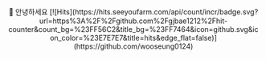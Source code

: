 <div align="center">
👋 안녕하세요 
[![Hits](https://hits.seeyoufarm.com/api/count/incr/badge.svg?url=https%3A%2F%2Fgithub.com%2Fgjbae1212%2Fhit-counter&count_bg=%23FF56C2&title_bg=%23FF7464&icon=github.svg&icon_color=%23E7E7E7&title=hits&edge_flat=false)](https://github.com/wooseung0124)

</div>
